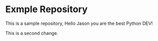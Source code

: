# Exmple Repository
This is a sample repository, Hello Jason you are the best Python DEV!

This is a second change.